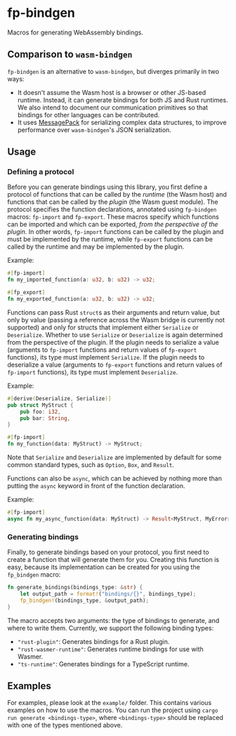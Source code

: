 # fp-bindgen

Macros for generating WebAssembly bindings.

## Comparison to `wasm-bindgen`

`fp-bindgen` is an alternative to `wasm-bindgen`, but diverges primarily in two ways:

- It doesn't assume the Wasm host is a browser or other JS-based runtime. Instead, it can generate
  bindings for both JS and Rust runtimes. We also intend to document our communication primitives so
  that bindings for other languages can be contributed.
- It uses [MessagePack](https://msgpack.org/index.html) for serializing complex data structures, to
  improve performance over `wasm-bindgen`'s JSON serialization.

## Usage

### Defining a protocol

Before you can generate bindings using this library, you first define a protocol of functions that
can be called by the _runtime_ (the Wasm host) and functions that can be called by the _plugin_ (the
Wasm guest module). The protocol specifies the function declarations, annotated using `fp-bindgen`
macros: `fp-import` and `fp-export`. These macros specify which functions can be imported and which
can be exported, _from the perspective of the plugin_. In other words, `fp-import` functions can be
called by the plugin and must be implemented by the runtime, while `fp-export` functions can be
called by the runtime and may be implemented by the plugin.

Example:

```rust
#[fp-import]
fn my_imported_function(a: u32, b: u32) -> u32;

#[fp_export]
fn my_exported_function(a: u32, b: u32) -> u32;
```

Functions can pass Rust `struct`s as their arguments and return value, but only by value (passing
a reference across the Wasm bridge is currently not supported) and only for structs that implement
either `Serialize` or `Deserialize`. Whether to use `Serialize` or `Deserialize` is again determined
from the perspective of the plugin. If the plugin needs to serialize a value (arguments to
`fp-import` functions and return values of `fp-export` functions), its type must implement
`Serialize`. If the plugin needs to deserialize a value (arguments to `fp-export` functions and
return values of `fp-import` functions), its type must implement `Deserialize`.

Example:

```rust
#[derive(Deserialize, Serialize)]
pub struct MyStruct {
    pub foo: i32,
    pub bar: String,
}

#[fp-import]
fn my_function(data: MyStruct) -> MyStruct;
```

Note that `Serialize` and `Deserialize` are implemented by default for some common standard types,
such as `Option`, `Box`, and `Result`.

Functions can also be `async`, which can be achieved by nothing more than putting the `async`
keyword in front of the function declaration.

Example:

```rust
#[fp-import]
async fn my_async_function(data: MyStruct) -> Result<MyStruct, MyError>;
```

### Generating bindings

Finally, to generate bindings based on your protocol, you first need to create a function that will
generate them for you. Creating this function is easy, because its implementation can be created for
you using the `fp_bindgen` macro:

```rust
fn generate_bindings(bindings_type: &str) {
    let output_path = format!("bindings/{}", bindings_type);
    fp_bindgen!(bindings_type, &output_path);
}
```

The macro accepts two arguments: the type of bindings to generate, and where to write them.
Currently, we support the following binding types:

- `"rust-plugin"`: Generates bindings for a Rust plugin.
- `"rust-wasmer-runtime"`: Generates runtime bindings for use with Wasmer.
- `"ts-runtime"`: Generates bindings for a TypeScript runtime.

## Examples

For examples, please look at the `example/` folder. This contains various examples on how to use
the macros. You can run the project using `cargo run generate <bindings-type>`, where
`<bindings-type>` should be replaced with one of the types mentioned above.
